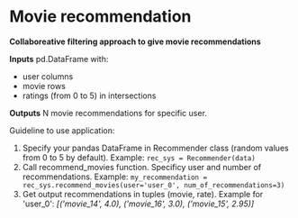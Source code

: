 # Movie recommendation
**Collaboreative filtering approach to give movie recommendations**

**Inputs** pd.DataFrame with: 
* user columns 
* movie rows
* ratings (from 0 to 5) in intersections 

**Outputs** N movie recommendations for specific user.

Guideline to use application:
1. Specify your pandas DataFrame in Recommender class (random values from 0 to 5 by default).
Example: `rec_sys = Recommender(data)`
2. Call recommend_movies function. Specificy user and number of recommendations. Example: `my_recommendation = rec_sys.recommend_movies(user='user_0',
                                                 num_of_recommendations=3)`
3. Get output recommendations in tuples (movie, rate). Example for 'user_0': _[('movie_14', 4.0), ('movie_16', 3.0), ('movie_15', 2.95)]_

